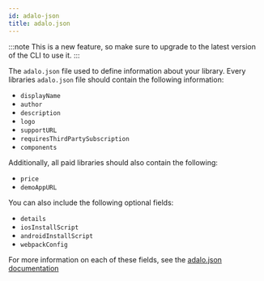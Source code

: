 ```yaml
---
id: adalo-json
title: adalo.json
---
```


:::note
This is a new feature, so make sure to upgrade to the latest version of the CLI to use it.
:::

The `adalo.json` file used to define information about your library. Every libraries `adalo.json` file should contain the following information:

- `displayName`
- `author`
- `description`
- `logo`
- `supportURL`
- `requiresThirdPartySubscription`
- `components`

Additionally, all paid libraries should also contain the following:

- `price`
- `demoAppURL`

You can also include the following optional fields:

- `details`
- `iosInstallScript`
- `androidInstallScript`
- `webpackConfig`

For more information on each of these fields, see the [adalo.json documentation](/docs/configuration/adalo-json)
